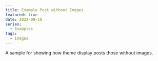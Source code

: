 ```yaml
---
title: Example Post without Images
featured: true
date: 2022-09-10
series:
  - Examples
tags:
  - Images
---
```


A sample for showing how theme display posts those without images.
